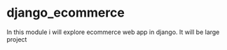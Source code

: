 # django_ecommerce
 In this module i will explore ecommerce web app in django. It will be large project
